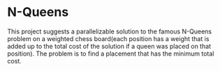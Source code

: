 # N-Queens
This project suggests a parallelizable solution to the famous N-Queens problem on a weighted chess board(each position has a weight that is added up to the total cost of the solution if a queen was placed on that position). The problem is to find a placement that has the minimum total cost. 
